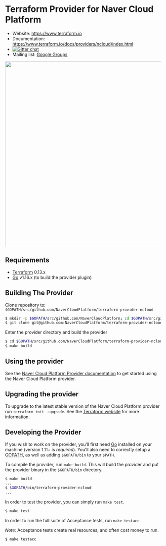 # Terraform Provider for Naver Cloud Platform

- Website: https://www.terraform.io
- Documentation: https://www.terraform.io/docs/providers/ncloud/index.html
- [![Gitter chat](https://badges.gitter.im/hashicorp-terraform/Lobby.png)](https://gitter.im/hashicorp-terraform/Lobby)
- Mailing list: [Google Groups](http://groups.google.com/group/terraform-tool)

<img src="https://cdn.rawgit.com/hashicorp/terraform-website/master/content/source/assets/images/logo-hashicorp.svg" width="600px">

## Requirements

- [Terraform](https://www.terraform.io/downloads.html) 0.13.x
- [Go](https://golang.org/doc/install) v1.16.x (to build the provider plugin)

## Building The Provider

Clone repository to: `$GOPATH/src/github.com/NaverCloudPlatform/terraform-provider-ncloud`

```sh
$ mkdir -p $GOPATH/src/github.com/NaverCloudPlatform; cd $GOPATH/src/github.com/NaverCloudPlatform
$ git clone git@github.com:NaverCloudPlatform/terraform-provider-ncloud.git
```

Enter the provider directory and build the provider

```sh
$ cd $GOPATH/src/github.com/NaverCloudPlatform/terraform-provider-ncloud
$ make build
```

## Using the provider

See the [Naver Cloud Platform Provider documentation](http://www.terraform.io/docs/providers/ncloud/index.html) to get started using the Naver Cloud Platform provider.

## Upgrading the provider

To upgrade to the latest stable version of the Naver Cloud Platform provider run `terraform init -upgrade`. See the [Terraform website](https://www.terraform.io/docs/configuration/providers.html#provider-versions) for more information.

## Developing the Provider

If you wish to work on the provider, you'll first need [Go](http://www.golang.org) installed on your machine (version 1.11+ is _required_). You'll also need to correctly setup a [GOPATH](http://golang.org/doc/code.html#GOPATH), as well as adding `$GOPATH/bin` to your `$PATH`.

To compile the provider, run `make build`. This will build the provider and put the provider binary in the `$GOPATH/bin` directory.

```sh
$ make build
...
$ $GOPATH/bin/terraform-provider-ncloud
...
```

In order to test the provider, you can simply run `make test`.

```sh
$ make test
```

In order to run the full suite of Acceptance tests, run `make testacc`.

_Note:_ Acceptance tests create real resources, and often cost money to run.

```sh
$ make testacc
```
